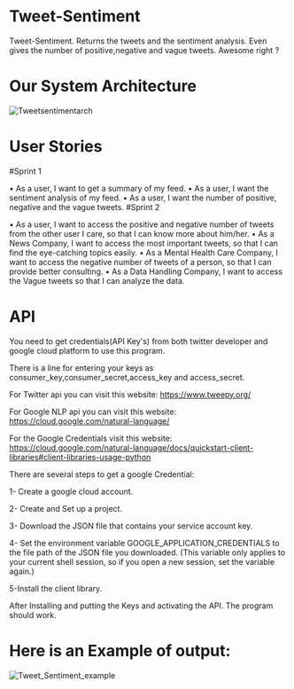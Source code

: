 # Tweet-Sentiment
Tweet-Sentiment. Returns the tweets and the sentiment analysis. Even gives the number of positive,negative and vague tweets. Awesome right ?
# Our System Architecture
![Tweetsentimentarch](https://user-images.githubusercontent.com/55101879/65399206-4cc8d900-dd89-11e9-985a-49c0dd987bcb.png)

# User Stories
#Sprint 1

•	As a user, I want to get a summary of my feed.
•	As a user, I want the sentiment analysis of my feed.
•	As a user, I want the number of positive, negative and the vague tweets.
#Sprint 2

•	As a user, I want to access the positive and negative number of tweets from the other user I care, so that I can know more about him/her.
•	As a News Company, I want to access the most important tweets, so that I can find the eye-catching topics easily.
•	As a Mental Health Care Company, I want to access the negative number of tweets of a person, so that I can provide better consulting.
•	As a Data Handling Company, I want to access the Vague tweets so that I can analyze the data. 

# API
You need to get credentials(API Key's) from both twitter developer and google cloud platform to use this program.

There is a line for entering your keys as consumer_key,consumer_secret,access_key and access_secret.

For Twitter api you can visit this website: https://www.tweepy.org/

For Google NLP api you can visit this website: https://cloud.google.com/natural-language/

For the Google Credentials visit this website: https://cloud.google.com/natural-language/docs/quickstart-client-libraries#client-libraries-usage-python

There are several steps to get a google Credential:

1- Create a google cloud account.

2- Create and Set up a project.

3- Download the JSON file that contains your service account key.

4- Set the environment variable GOOGLE_APPLICATION_CREDENTIALS to the file path of the JSON file you downloaded. (This variable only applies to your current shell session, so if you open a new session, set the variable again.)

5-Install the client library.

After Installing and putting the Keys and activating the API. The program should work.

# Here is an Example of output:

![Tweet_Sentiment_example](https://user-images.githubusercontent.com/55101879/64929085-45d12200-d7ef-11e9-9a16-7317348924b1.png)
